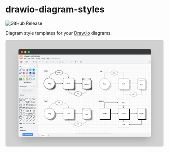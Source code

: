 # drawio-diagram-styles

![GitHub Release](https://img.shields.io/github/v/release/arivictor/drawio-diagram-styles?style=for-the-badge)


Diagram style templates for your [Draw.io](draw.io) diagrams.

![screenshot](cover.png)
